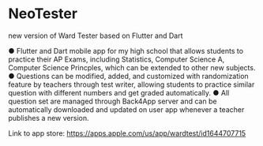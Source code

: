 # NeoTester
 new version of Ward Tester based on Flutter and Dart
 
 
●	Flutter and Dart mobile app for my high school that allows students to practice their AP Exams, including Statistics, Computer Science A, Computer Science Princples, which can be extended to other new subjects.
●	Questions can be modified, added, and customized with randomization feature by teachers through test writer, allowing students to practice similar question with different numbers and get graded automatically. 
●	All question set are managed through Back4App server and can be automatically downloaded and updated on user app whenever a teacher publishes a new version.

 
 Link to app store:  https://apps.apple.com/us/app/wardtest/id1644707715 
